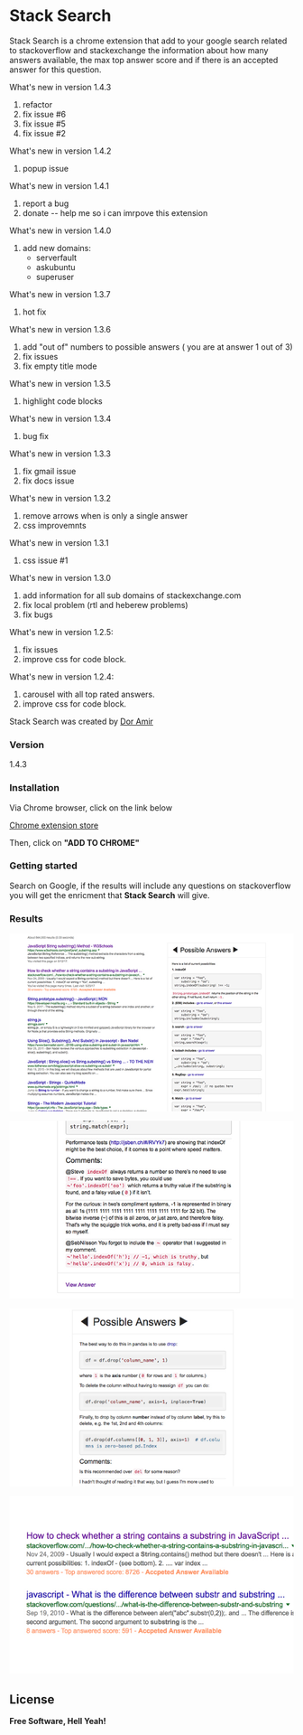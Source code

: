 # Stack Search

Stack Search is a chrome extension that add to your google search related to stackoverflow and stackexchange the information about how many answers available, the max top answer score and if there is an accepted answer for this question.  

What's new in version 1.4.3
1. refactor
2. fix issue #6
3. fix issue #5
4. fix issue #2

What's new in version 1.4.2
1. popup issue

What's new in version 1.4.1
1. report a bug
2. donate -- help me so i can imrpove this extension

What's new in version 1.4.0
1. add new domains:
	- serverfault
	- askubuntu
	- superuser

What's new in version 1.3.7
1. hot fix

What's new in version 1.3.6
1. add "out of" numbers to possible answers ( you are at answer 1 out of 3)
2. fix issues 
3. fix empty title mode

What's new in version 1.3.5
1. highlight code blocks

What's new in version 1.3.4
1. bug fix

What's new in version 1.3.3
1. fix gmail issue
2. fix docs issue

What's new in version 1.3.2
1. remove arrows when is only a single answer
2. css improvemnts

What's new in version 1.3.1
1. css issue #1

What's new in version 1.3.0
1. add information for  all sub domains of stackexchange.com 
2. fix local problem (rtl and heberew problems)
3. fix bugs

What's new in version 1.2.5:
1. fix issues
2. improve css for code block. 

What's new in version 1.2.4:
1. carousel with all top rated answers.
2. improve css for code block. 

Stack Search was created by [Dor Amir](amirdor@gmail.com)
### Version
1.4.3

### Installation
Via Chrome browser, click on the link below

[Chrome extension store]( https://chrome.google.com/webstore/detail/stack-search/mmbkjfdlhegphofeodeinpbcifaobacl?utm_source=github&utm_medium=readme)

Then, click on **"ADD TO CHROME"**

### Getting started
Search on Google, if the results will include any questions on stackoverflow you will get the enricment that **Stack Search** will give. 

### Results
![Possible Answer](screenshots/results2.jpg)


![Possible Answer](screenshots/results3.jpg)


![Possible Answer](screenshots/results4.jpg)


![Results](screenshots/results.jpg)

License
----

**Free Software, Hell Yeah!**

